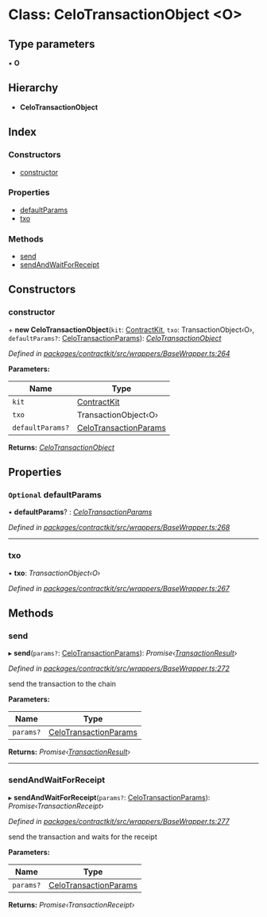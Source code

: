 # Class: CeloTransactionObject <**O**>

## Type parameters

▪ **O**

## Hierarchy

* **CeloTransactionObject**

## Index

### Constructors

* [constructor](_wrappers_basewrapper_.celotransactionobject.md#constructor)

### Properties

* [defaultParams](_wrappers_basewrapper_.celotransactionobject.md#optional-defaultparams)
* [txo](_wrappers_basewrapper_.celotransactionobject.md#txo)

### Methods

* [send](_wrappers_basewrapper_.celotransactionobject.md#send)
* [sendAndWaitForReceipt](_wrappers_basewrapper_.celotransactionobject.md#sendandwaitforreceipt)

## Constructors

###  constructor

\+ **new CeloTransactionObject**(`kit`: [ContractKit](_kit_.contractkit.md), `txo`: TransactionObject‹O›, `defaultParams?`: [CeloTransactionParams](../modules/_wrappers_basewrapper_.md#celotransactionparams)): *[CeloTransactionObject](_wrappers_basewrapper_.celotransactionobject.md)*

*Defined in [packages/contractkit/src/wrappers/BaseWrapper.ts:264](https://github.com/celo-org/celo-monorepo/blob/master/packages/contractkit/src/wrappers/BaseWrapper.ts#L264)*

**Parameters:**

Name | Type |
------ | ------ |
`kit` | [ContractKit](_kit_.contractkit.md) |
`txo` | TransactionObject‹O› |
`defaultParams?` | [CeloTransactionParams](../modules/_wrappers_basewrapper_.md#celotransactionparams) |

**Returns:** *[CeloTransactionObject](_wrappers_basewrapper_.celotransactionobject.md)*

## Properties

### `Optional` defaultParams

• **defaultParams**? : *[CeloTransactionParams](../modules/_wrappers_basewrapper_.md#celotransactionparams)*

*Defined in [packages/contractkit/src/wrappers/BaseWrapper.ts:268](https://github.com/celo-org/celo-monorepo/blob/master/packages/contractkit/src/wrappers/BaseWrapper.ts#L268)*

___

###  txo

• **txo**: *TransactionObject‹O›*

*Defined in [packages/contractkit/src/wrappers/BaseWrapper.ts:267](https://github.com/celo-org/celo-monorepo/blob/master/packages/contractkit/src/wrappers/BaseWrapper.ts#L267)*

## Methods

###  send

▸ **send**(`params?`: [CeloTransactionParams](../modules/_wrappers_basewrapper_.md#celotransactionparams)): *Promise‹[TransactionResult](_utils_tx_result_.transactionresult.md)›*

*Defined in [packages/contractkit/src/wrappers/BaseWrapper.ts:272](https://github.com/celo-org/celo-monorepo/blob/master/packages/contractkit/src/wrappers/BaseWrapper.ts#L272)*

send the transaction to the chain

**Parameters:**

Name | Type |
------ | ------ |
`params?` | [CeloTransactionParams](../modules/_wrappers_basewrapper_.md#celotransactionparams) |

**Returns:** *Promise‹[TransactionResult](_utils_tx_result_.transactionresult.md)›*

___

###  sendAndWaitForReceipt

▸ **sendAndWaitForReceipt**(`params?`: [CeloTransactionParams](../modules/_wrappers_basewrapper_.md#celotransactionparams)): *Promise‹TransactionReceipt›*

*Defined in [packages/contractkit/src/wrappers/BaseWrapper.ts:277](https://github.com/celo-org/celo-monorepo/blob/master/packages/contractkit/src/wrappers/BaseWrapper.ts#L277)*

send the transaction and waits for the receipt

**Parameters:**

Name | Type |
------ | ------ |
`params?` | [CeloTransactionParams](../modules/_wrappers_basewrapper_.md#celotransactionparams) |

**Returns:** *Promise‹TransactionReceipt›*
